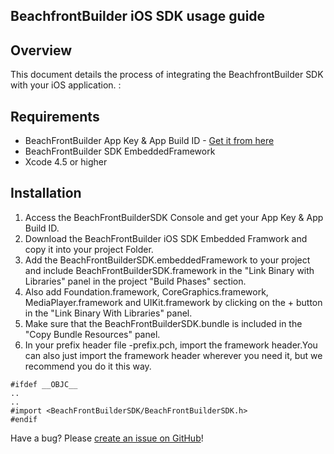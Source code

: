 ## BeachfrontBuilder iOS SDK usage guide

## Overview
This document details the process of integrating the BeachfrontBuilder SDK with your iOS application. 
:
## Requirements

* BeachFrontBuilder App Key & App Build ID - [Get it from here](http://beachfrontbuilder.com/signup)
* BeachFrontBuilder SDK EmbeddedFramework
* Xcode 4.5 or higher

## Installation
1. Access the BeachFrontBuilderSDK Console and get your App Key & App Build ID.
2. Download the BeachFrontBuilder iOS SDK Embedded Framwork and copy it into your project Folder.
3. Add the BeachFrontBuilderSDK.embeddedFramework to your project and include BeachFrontBuilderSDK.framework in the "Link Binary with Libraries" panel in the project "Build Phases" section.
4. Also add Foundation.framework, CoreGraphics.framework, MediaPlayer.framework and UIKit.framework by clicking on the + button in the "Link Binary With Libraries" panel.
5. Make sure that the BeachFrontBuilderSDK.bundle is included in the "Copy Bundle Resources" panel.
6. In your prefix header file <PRODUCT-NAME>-prefix.pch, import the framework header.You can also just import the framework header wherever you need it, but we recommend you do it this way.

```
#ifdef __OBJC__
..
..
#import <BeachFrontBuilderSDK/BeachFrontBuilderSDK.h>
#endif
```

Have a bug? Please [create an issue on GitHub](https://github.com/beachfront/BeachFrontBuilder-iOS-SDK/issues)!